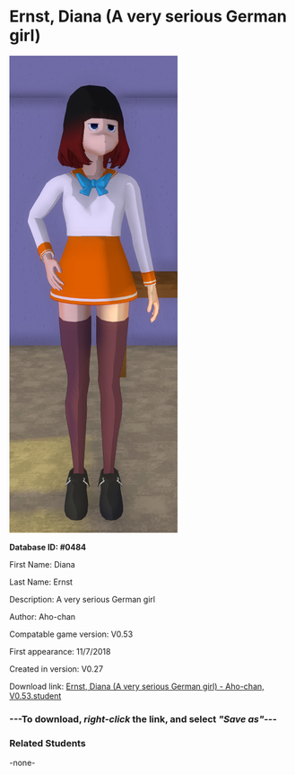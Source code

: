 # Ernst, Diana (A very serious German girl)

<img src="../../Files/Images/Ernst, Diana (A very serious German girl).png" title="Ernst, Diana (A very serious German girl) - Aho-chan, V0.53">

**Database ID: #0484**

First Name: Diana

Last Name: Ernst

Description: A very serious German girl

Author: Aho-chan

Compatable game version: V0.53

First appearance: 11/7/2018

Created in version: V0.27

Download link: <a href="https://raw.githubusercontent.com/Arbiter1223/Daigaku-Gurashi-Custom-Students/master/Files/Student%20Files/Ernst%2C%20Diana%20(A%20very%20serious%20German%20girl)%20-%20Aho-chan%2C%20V0.53.student">Ernst, Diana (A very serious German girl) - Aho-chan, V0.53.student</a>

### ---**To download, _right-click_ the link, and select _"Save as"_**---

### Related Students

-none-
